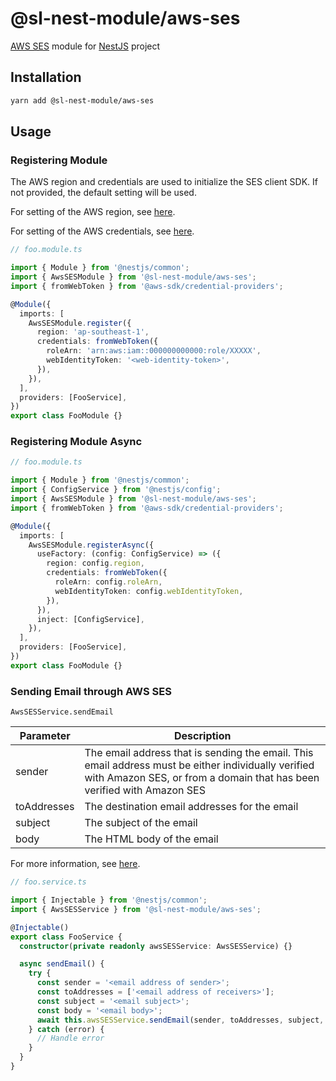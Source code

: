 # @sl-nest-module/aws-ses

[AWS SES](https://aws.amazon.com/ses/) module for [NestJS](https://docs.nestjs.com/) project

## Installation

```sh
yarn add @sl-nest-module/aws-ses
```

## Usage

### Registering Module

The AWS region and credentials are used to initialize the SES client SDK. If not provided, the default setting will be used.

For setting of the AWS region, see [here](https://docs.aws.amazon.com/sdk-for-javascript/v2/developer-guide/setting-region.html).

For setting of the AWS credentials, see [here](https://docs.aws.amazon.com/sdk-for-javascript/v2/developer-guide/setting-credentials-node.html).

```typescript
// foo.module.ts

import { Module } from '@nestjs/common';
import { AwsSESModule } from '@sl-nest-module/aws-ses';
import { fromWebToken } from '@aws-sdk/credential-providers';

@Module({
  imports: [
    AwsSESModule.register({
      region: 'ap-southeast-1',
      credentials: fromWebToken({
        roleArn: 'arn:aws:iam::000000000000:role/XXXXX',
        webIdentityToken: '<web-identity-token>',
      }),
    }),
  ],
  providers: [FooService],
})
export class FooModule {}
```

### Registering Module Async

```typescript
// foo.module.ts

import { Module } from '@nestjs/common';
import { ConfigService } from '@nestjs/config';
import { AwsSESModule } from '@sl-nest-module/aws-ses';
import { fromWebToken } from '@aws-sdk/credential-providers';

@Module({
  imports: [
    AwsSESModule.registerAsync({
      useFactory: (config: ConfigService) => ({
        region: config.region,
        credentials: fromWebToken({
          roleArn: config.roleArn,
          webIdentityToken: config.webIdentityToken,
        }),
      }),
      inject: [ConfigService],
    }),
  ],
  providers: [FooService],
})
export class FooModule {}
```

### Sending Email through AWS SES

`AwsSESService.sendEmail`

| Parameter   | Description                                                                                                                                                                   |
| ----------- | ----------------------------------------------------------------------------------------------------------------------------------------------------------------------------- |
| sender      | The email address that is sending the email. This email address must be either individually verified with Amazon SES, or from a domain that has been verified with Amazon SES |
| toAddresses | The destination email addresses for the email                                                                                                                                 |
| subject     | The subject of the email                                                                                                                                                      |
| body        | The HTML body of the email                                                                                                                                                    |

For more information, see [here](https://docs.aws.amazon.com/AWSJavaScriptSDK/v3/latest/clients/client-ses/interfaces/sendemailcommandinput.html).

```typescript
// foo.service.ts

import { Injectable } from '@nestjs/common';
import { AwsSESService } from '@sl-nest-module/aws-ses';

@Injectable()
export class FooService {
  constructor(private readonly awsSESService: AwsSESService) {}

  async sendEmail() {
    try {
      const sender = '<email address of sender>';
      const toAddresses = ['<email address of receivers>'];
      const subject = '<email subject>';
      const body = '<email body>';
      await this.awsSESService.sendEmail(sender, toAddresses, subject, body);
    } catch (error) {
      // Handle error
    }
  }
}
```

